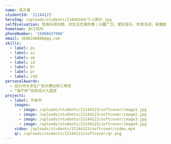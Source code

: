 ```yaml
---
name: 吴方睿
studentId: '21144123'
heroImg: /uploads/students/21048104/个人照片.jpg
selfEvaluation: 性格乐观开朗，对生活充满热情；兴趣广泛，爱好音乐，体育活动，有健康的体魄；具有快速的适应能力和较强的学习能力
hometown: 浙江杭州
phoneNumber: '15868437980'
email: 3600248086@qq.com
skills:
  - label: ps
  - label: ai
  - label: ae
  - label: id
  - label: br
  - label: pr
  - label: c4d
personalAwards:
  - 绍兴市大学生广告大赛纹样三等奖
  - “海宁杯”纹样设计入围奖
projects:
  - label: 平装书
    images:
      - image: /uploads/students/21144123/softcover/image1.jpg
      - image: /uploads/students/21144123/softcover/image2.jpg
      - image: /uploads/students/21144123/softcover/image3.jpg
      - image: /uploads/students/21144123/softcover/image4.jpg
    video: /uploads/students/21144123/softcover/video.mp4
    qr: /uploads/students/21144123/softcover/qr.png
---
```

